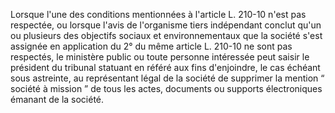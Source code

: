 Lorsque l'une des conditions mentionnées à l'article L. 210-10 n'est pas respectée, ou lorsque l'avis de l'organisme tiers indépendant conclut qu'un ou plusieurs des objectifs sociaux et environnementaux que la société s'est assignée en application du 2° du même article L. 210-10 ne sont pas respectés, le ministère public ou toute personne intéressée peut saisir le président du tribunal statuant en référé aux fins d'enjoindre, le cas échéant sous astreinte, au représentant légal de la société de supprimer la mention “ société à mission ” de tous les actes, documents ou supports électroniques émanant de la société.
